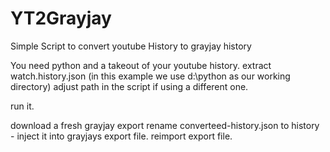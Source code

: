 # YT2Grayjay
Simple Script to convert youtube History to grayjay history


You need python and a takeout of your youtube history.
extract watch.history.json (in this example we use d:\python as our working directory)
adjust path in the script if using a different one.

run it.

download a fresh grayjay export
rename converteed-history.json to history - inject it into grayjays export file. reimport export file.
